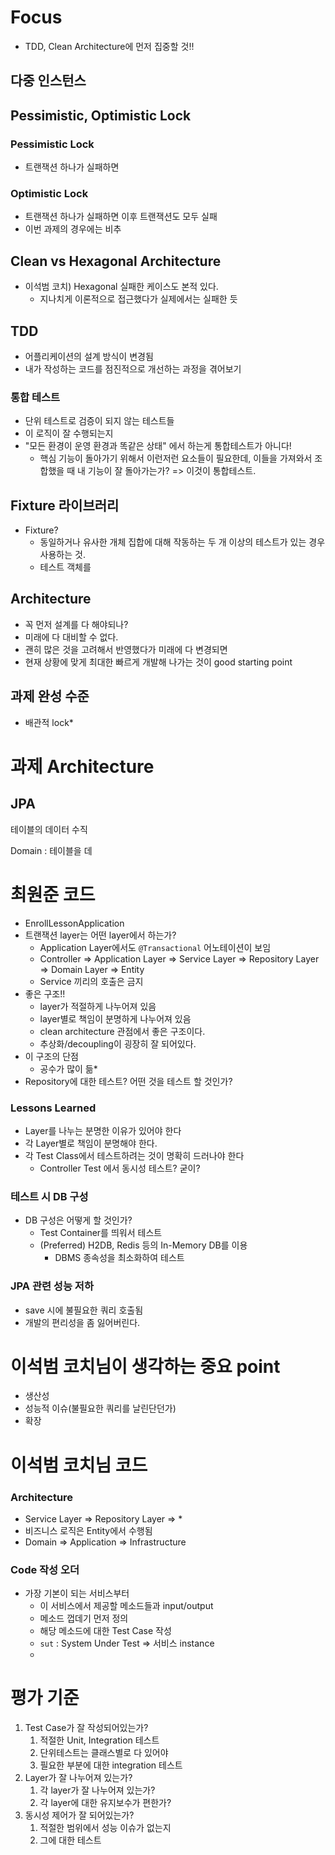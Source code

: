 # Focus
* TDD, Clean Architecture에 먼저 집중할 것!!
## 다중 인스턴스

## Pessimistic, Optimistic Lock
### Pessimistic Lock
* 트랜잭션 하나가 실패하면 
### Optimistic Lock
* 트랜잭션 하나가 실패하면 이후 트랜잭션도 모두 실패
* 이번 과제의 경우에는 비추

## Clean vs Hexagonal Architecture
* 이석범 코치) Hexagonal 실패한 케이스도 본적 있다.
	* 지나치게 이론적으로 접근했다가 실제에서는 실패한 듯

## TDD
* 어플리케이션의 설계 방식이 변경됨
* 내가 작성하는 코드를 점진적으로 개선하는 과정을 겪어보기
### 통합 테스트
* 단위 테스트로 검증이 되지 않는 테스트들
* 이 로직이 잘 수행되는지 
* "모든 환경이 운영 환경과 똑같은 상태" 에서 하는게 통합테스트가 아니다!
	* 핵심 기능이 돌아가기 위해서 이런저런 요소들이 필요한데, 이들을 가져와서 조합했을 때 내 기능이 잘 돌아가는가? => 이것이 통합테스트.
## Fixture 라이브러리
* Fixture?
	* 동일하거나 유사한 개체 집합에 대해 작동하는 두 개 이상의 테스트가 있는 경우 사용하는 것.
	* 테스트 객체를 

## Architecture
* 꼭 먼저 설계를 다 해야되나?
* 미래에 다 대비할 수 없다.
* 괜히 많은 것을 고려해서 반영했다가 미래에 다 변경되면 
* 현재 상황에 맞게 최대한 빠르게 개발해 나가는 것이 good starting point

## 과제 완성 수준
* 배관적 lock*
# 과제 Architecture
## JPA
테이블의 데이터 수직

Domain : 테이블을 데

# 최원준 코드
* EnrollLessonApplication
* 트랜잭션 layer는 어떤 layer에서 하는가?
	* Application Layer에서도 `@Transactional` 어노테이션이 보임
	* Controller => Application Layer => Service Layer => Repository Layer => Domain Layer => Entity
	* Service 끼리의 호출은 금지
* 좋은 구조!!
	* layer가 적절하게 나누어져 있음
	* layer별로 책임이 분명하게 나누어져 있음
	* clean architecture 관점에서 좋은 구조이다.
	* 추상화/decoupling이 굉장히 잘 되어있다.
* 이 구조의 단점
	* 공수가 많이 듦*
* Repository에 대한 테스트? 어떤 것을 테스트 할 것인가?
### Lessons Learned
* Layer를 나누는 분명한 이유가 있어야 한다
* 각 Layer별로 책임이 분명해야 한다.
* 각 Test Class에서 테스트하려는 것이 명확히 드러나야 한다
	* Controller Test 에서 동시성 테스트? 굳이?
### 테스트 시 DB 구성
* DB 구성은 어떻게 할 것인가?
	* Test Container를 띄워서 테스트
	* (Preferred) H2DB, Redis 등의 In-Memory DB를 이용
		* DBMS 종속성을 최소화하여 테스트
### JPA 관련 성능 저하
* save 시에 불필요한 쿼리 호출됨
* 개발의 편리성을 좀 잃어버린다.

# 이석범 코치님이 생각하는 중요 point
* 생산성
* 성능적 이슈(불필요한 쿼리를 날린단던가)
* 확장

# 이석범 코치님 코드
### Architecture
* Service Layer => Repository Layer => *
* 비즈니스 로직은 Entity에서 수행됨
* Domain => Application => Infrastructure
### Code 작성 오더
* 가장 기본이 되는 서비스부터
	* 이 서비스에서 제공할 메소드들과 input/output
	* 메소드 껍데기 먼저 정의
	* 해당 메소드에 대한 Test Case 작성
	* `sut` : System Under Test => 서비스 instance
	* 
#  평가 기준
1. Test Case가 잘 작성되어있는가?
	1. 적절한 Unit, Integration 테스트
	2. 단위테스트는 클래스별로 다 있어야
	3. 필요한 부분에 대한 integration 테스트
2. Layer가 잘 나누어져 있는가?
	1. 각 layer가 잘 나누어져 있는가?
	2. 각 layer에 대한 유지보수가 편한가?
3. 동시성 제어가 잘 되어있는가?
	1. 적절한 범위에서 성능 이슈가 없는지
	2. 그에 대한 테스트